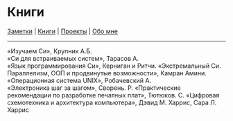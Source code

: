 # Книги

[Заметки](https://github.com/codekote/about/tree/main/notes) |
[Книги](https://github.com/codekote/about/blob/main/books.md) |
[Проекты](https://github.com/codekote/about/tree/main/pojects) |
[Обо мне](https://github.com/codekote/about/blob/main/about.md)

___
«Изучаем Си», Крупник А.Б.  
«Си для встраиваемых систем», Тарасов А.  
«Язык программирования Си», Керниган и Ритчи. 
«Экстремальный Си. Параллелизм, ООП и продвинутые возможности», Камран Амини. 
«Операционная система UNIX», Робачевский А.  
«Электроника шаг за шагом», Сворень. Р. 
«Практические рекомендации по разработке печатных плат», Тютюков. С. 
«Цифровая схемотехника и архитектура компьютера», Дэвид М. Харрис, Сара Л. Харрис
